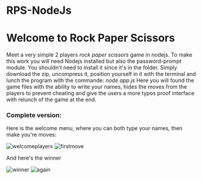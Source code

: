 # RPS-NodeJs
<h1>Welcome to Rock Paper Scissors</h1>

Meet a very simple 2 players <i>rock paper scissors</i> game in nodejs. To make this work you will need Nodejs installed but also the password-prompt module.
You shouldn't need to install it since it's in the folder. Simply download the zip, uncompress it, position yourself in it with the terminal and lunch the program with the commande:
<i>node app.js</i>
Here you will found the game files with the ability to write your names, hides the moves from the players to prevent cheating and give the users a more typos proof interface with relunch of the game at the end. 

<h3>Complete version: </h3>

Here is the welcome menu, where you can both type your names, then make you're moves:

![welcomeplayers](https://user-images.githubusercontent.com/71637950/226552636-75813a17-bc7e-41d0-9b3f-b3bb14816eab.png)
![firstmove](https://user-images.githubusercontent.com/71637950/226552667-38353116-c9de-4faf-b352-1fd661c7e37c.png)

And here's the winner

![winner](https://user-images.githubusercontent.com/71637950/226552686-190d07e6-daac-4e15-a199-34b21e799fc3.png)
![again](https://user-images.githubusercontent.com/71637950/226857997-620b4a48-f5a7-4977-8168-102615ccc43f.png)
